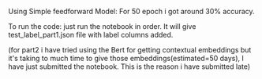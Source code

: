 Using Simple feedforward Model:
For 50 epoch i got around 30% accuracy.

To run the code:
just run the notebook in order. It will give test_label_part1.json file with label columns added.

(for part2 i have tried using the Bert for getting contextual embeddings but it's taking to much time to give those embeddings(estimated=50 days), I have just submitted the notebook. This is the reason i have submitted late)